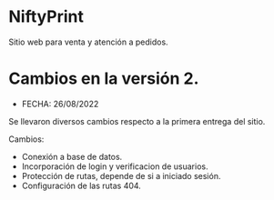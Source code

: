 # NiftyPrint
Sitio web para venta y atención a pedidos.

# Cambios en la versión 2.
- FECHA: 26/08/2022

Se llevaron diversos cambios respecto a la primera entrega del sitio.

Cambios:
- Conexión a base de datos.
- Incorporación de login y verificacion de usuarios.
- Protección de rutas, depende de si a iniciado sesión.
- Configuración de las rutas 404.
